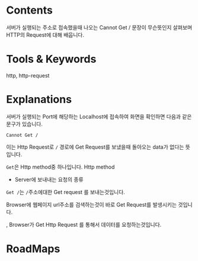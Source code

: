 

# Contents

서버가 실행되는 주소로 접속했을때 나오는
Cannot Get / 문장이 무슨뜻인지 살펴보며 HTTP의 Request에 대해 배웁니다.

# Tools &  Keywords
http, http-request

# Explanations

 서버가 실행되는 Port에 해당하는 Localhost에 접속하여
 화면을 확인하면 다음과 같은 문구가 있습니다.
 
```text
Cannot Get /
```

이는 Http Request로 `/` 경로에 Get Request를 보냈을때
돌아오는 data가 없다는 뜻입니다.

`Get`은 Http method중 하나입니다.
Http method
- Server에 보내내는 요청의 종류


`Get /`는 `/`주소에대한 Get request 를 보내는것입니다.

 Browser에 웹페이지 url주소를 검색하는것이 바로
 Get Request를 발생시키는 것입니다.
 
 , Browser가 Get Http Request
 를 통해서 데이터를 요청하는것입니다.
# RoadMaps